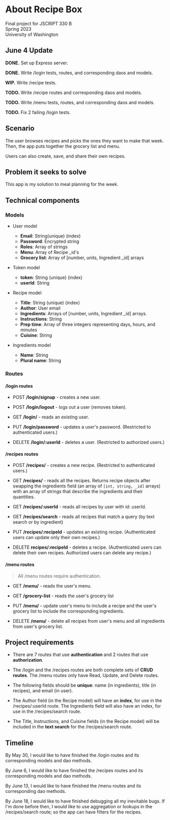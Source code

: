 # About **Recipe Box**

Final project for JSCRIPT 330 B <br>
Spring 2023 <br>
University of Washington

## June 4 Update

**DONE.** Set up Express server.

**DONE.** Write /login tests, routes, and corresponding daos and models.

**WIP.**  Write /recipe tests.

**TODO.** Write /recipe routes and corresponding daos and models.

**TODO.** Write /menu tests, routes, and corresponding daos and models.

**TODO.** Fix 2 failing /login tests.

## Scenario

The user browses recipes and picks the ones they want to make that week. Then, the app puts together the grocery list and menu.

Users can also create, save, and share their own recipes.

## Problem it seeks to solve

This app is my solution to meal planning for the week.

## Technical components

### Models

- User model
  - **Email**: String(unique) (index)
  - **Password**: Encrypted string
  - **Roles**: Array of strings
  - **Menu**: Array of Recipe _id's
  - **Grocery list**: Array of [number, units, Ingredient _id] arrays

- Token model
  - **token**: String (unique) (index)
  - **userId**: String

- Recipe model
  - **Title**: String (unique) (index)
  - **Author**: User email
  - **Ingredients**: Arrays of [number, units, Ingredient _id] arrays.
  - **Instructions**: String
  - **Prep time**: Array of three integers representing days, hours, and minutes
  - **Cuisine**: String

- Ingredients model
  - **Name**: String
  - **Plural name**: String

### Routes

#### /login routes

- POST **/login/signup** - creates a new user.

- POST **/login/logout** - logs out a user (removes token).

- GET **/login/** - reads an existing user.

- PUT **/login/password** - updates a user's password. (Restricted to authenticated users.)

- DELETE **/login/:userId** - deletes a user. (Restricted to authorized users.)

#### /recipes routes

- POST **/recipes/** - creates a new recipe. (Restricted to authenticated users.)

- GET **/recipes/** - reads all the recipes. Returns recipe objects after swapping the ingredients field (an array of `[int, string, _id]` arrays) with an array of strings that describe the ingredients and their quantities.

- GET **/recipes/:userId** - reads all recipes by user with id: userId.

- GET **/recipes/search** - reads all recipes that match a query (by text search or by ingredient)

- PUT **/recipes/:recipeId** - updates an existing recipe. (Authenticated users can update only their own recipes.)

- DELETE **recipes/:recipeId** - deletes a recipe. (Authenticated users can delete their own recipes. Authorized users can delete any recipe.)

#### /menu routes

> All /menu routes require authentication.

- GET **/menu/** - reads the user's menu.

- GET **/grocery-list** - reads the user's grocery list

- PUT **/menu/** - update user's menu to include a recipe and the user's grocery list to include the corresponding ingredients.

- DELETE **/menu/** - delete all recipes from user's menu and all ingredients from user's grocery list.

## Project requirements

- There are 7 routes that use **authentication** and 2 routes that use **authorization**.

- The /login and the /recipes routes are both complete sets of **CRUD routes**. The /menu routes only have Read, Update, and Delete routes.

- The following fields should be **unique**: name (in ingredients), title (in recipes), and  email (in user).

- The Author field (in the Recipe model) will have an **index**, for use in the /recipes/:userId route. The Ingredients field will also have an index, for use in the /recipes/search route.

- The Title, Instructions, and Cuisine fields (in the Recipe model) will be included in the **text search** for the /recipes/search route.


## Timeline

By May 30, I would like to have finished the /login routes and its corresponding models and dao methods.

By June 6, I would like to have finished the /recipes routes and its corresponding models and dao methods.

By June 13, I would like to have finished the /menu routes and its corresponding dao methods.

By June 18, I would like to have finished debugging all my inevitable bugs. If I'm done before then, I would like to use aggregation or lookups in the /recipes/search route; so the app can have filters for the recipes.